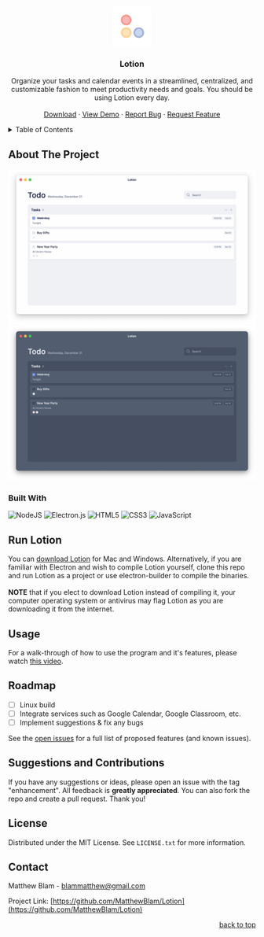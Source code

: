 <a name="readme-top"></a>



<!-- PROJECT LOGO -->
<br />
<div align="center">
  <a href="https://github.com/MatthewBlam/Lotion">
    <img src="logo/Lotion.png" alt="Logo" width="80" height="80">
  </a>

<h3 align="center">Lotion</h3>

  <p align="center">
    Organize your tasks and calendar events in a streamlined, centralized, and customizable fashion to meet productivity needs and goals. You should be using Lotion every day.
    <br />
    <br />
    <a href="https://github.com/MatthewBlam/Lotion/releases">Download</a>
    ·
    <a href="https://www.youtube.com/watch?v=cqKX93PYYq4">View Demo</a>
    ·
    <a href="https://github.com/MatthewBlam/Lotion/issues">Report Bug</a>
    ·
    <a href="https://github.com/MatthewBlam/Lotion/issues">Request Feature</a>
  </p>
</div>



<!-- TABLE OF CONTENTS -->
<details>
  <summary>Table of Contents</summary>
  <ol>
    <li><a href="#about-the-project">About The Project</a></li>
    <li><a href="#run-lotion">Run Lotion</a></li>
    <li><a href="#usage">Usage</a></li>
    <li><a href="#roadmap">Roadmap</a></li>
    <li><a href="#suggestions-and-contributions">Suggestions and Contributions</a></li>
    <li><a href="#license">License</a></li>
    <li><a href="#contact">Contact</a></li>
  </ol>
</details>



<!-- ABOUT THE PROJECT -->
## About The Project

[![Lotion Screen Shot][product-screenshot]](https://github.com/MatthewBlam/Lotion)
[![Lotion Screen Shot (Dark)][product-screenshot-dark]](https://github.com/MatthewBlam/Lotion)

### Built With

![NodeJS](https://img.shields.io/badge/node.js-6DA55F?style=for-the-badge&logo=node.js&logoColor=white)
![Electron.js](https://img.shields.io/badge/Electron-191970?style=for-the-badge&logo=Electron&logoColor=white)
![HTML5](https://img.shields.io/badge/html5-%23E34F26.svg?style=for-the-badge&logo=html5&logoColor=white)
![CSS3](https://img.shields.io/badge/css3-%231572B6.svg?style=for-the-badge&logo=css3&logoColor=white)
![JavaScript](https://img.shields.io/badge/javascript-%23323330.svg?style=for-the-badge&logo=javascript&logoColor=%23F7DF1E)



<!-- GETTING STARTED -->
## Run Lotion

You can <a href="https://github.com/MatthewBlam/Lotion/releases">download Lotion</a> for Mac and Windows. Alternatively, if you are familiar with Electron and wish to compile Lotion yourself, clone this repo and run Lotion as a project or use electron-builder to compile the binaries.
<br />
<br />
**NOTE** that if you elect to download Lotion instead of compiling it, your computer operating system or antivirus may flag Lotion as you are downloading it from the internet.



<!-- USAGE EXAMPLES -->
## Usage

For a walk-through of how to use the program and it's features, please watch <a href="https://www.youtube.com/watch?v=cqKX93PYYq4">this video</a>.



<!-- ROADMAP -->
## Roadmap

- [ ] Linux build
- [ ] Integrate services such as Google Calendar, Google Classroom, etc.
- [ ] Implement suggestions & fix any bugs

See the [open issues](https://github.com/MatthewBlam/Lotion/issues) for a full list of proposed features (and known issues).



<!-- CONTRIBUTING -->
## Suggestions and Contributions

If you have any suggestions or ideas, please open an issue with the tag "enhancement". All feedback is **greatly appreciated**. You can also fork the repo and create a pull request. Thank you!



<!-- LICENSE -->
## License

Distributed under the MIT License. See `LICENSE.txt` for more information.



<!-- CONTACT -->
## Contact

Matthew Blam - blammatthew@gmail.com

Project Link: [https://github.com/MatthewBlam/Lotion](https://github.com/MatthewBlam/Lotion)

<p align="right"><a href="#readme-top">back to top</a></p>




<!-- MARKDOWN LINKS & IMAGES -->
<!-- https://www.markdownguide.org/basic-syntax/#reference-style-links -->
[product-screenshot]: images/Lotion%20Screenshot.png
[product-screenshot-dark]: images/Lotion%20Screenshot%20Dark.png
[logo]: logo/Lotion.png
